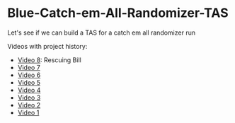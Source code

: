 # Blue-Catch-em-All-Randomizer-TAS
Let's see if we can build a TAS for a catch em all randomizer run


Videos with project history:

- [Video 8](https://youtu.be/PCz3qZjVgDI): Rescuing Bill
- [Video 7](https://www.youtube.com/watch?v=kOu81dPpMwo)
- [Video 6](https://www.youtube.com/watch?v=nXxCHejzz2M)
- [Video 5](https://www.youtube.com/watch?v=XIK0tuLEh00)
- [Video 4](https://www.youtube.com/watch?v=TWiw9aPrw88)
- [Video 3](https://www.youtube.com/watch?v=LNSP_W9UAPs)
- [Video 2](https://www.youtube.com/watch?v=WSvJ2fCqtug)
- [Video 1](https://www.youtube.com/watch?v=PayvuUbXO5U)
